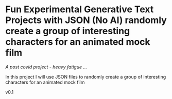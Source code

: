 # Fun Experimental Generative Text Projects with JSON (No AI)    randomly create a group of interesting characters for an animated mock film

<i>A post covid project - heavy fatigue ...</i>



In this project I will use JSON files to randomly create a group of interesting characters for an animated mock film




v0.1
